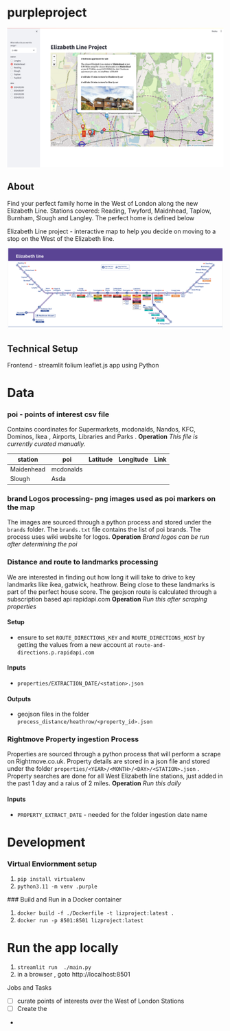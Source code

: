 # purpleproject

![Elzabeth Line Project](./documents/elizabeth-line-project.png)


## About
Find your perfect family home in the West of London along the new Elizabeth Line. Stations covered: Reading, Twyford, Maidnhead, Taplow, Burnham, Slough and Langley. The perfect home is defined below 

Elizabeth Line project - interactive map to help you decide on moving to a stop on the West of the Elizabeth line. 

![Elzabeth Line](./documents/eliz-line.png)


## Technical Setup


Frontend - streamlit folium leaflet.js app using Python

# Data
### poi - points of interest csv file
Contains coordinates for Supermarkets, mcdonalds, Nandos, KFC, Dominos, Ikea , Airports, Libraries and Parks . **Operation** *This file is currently curated manually.*
  
| station    | poi       | Latitude | Longitude | Link |
|------------|-----------|----------|-----------|------|
| Maidenhead | mcdonalds |          |           |      |
| Slough     | Asda      |          |           |      |

### brand Logos processing- png images used as poi markers on the map
The images are sourced through a python process and stored under the  `brands` folder. The `brands.txt` file contains the list of poi brands. The process uses wiki website for logos. **Operation** *Brand logos can be run after determining the poi* 

### Distance and route to landmarks processing
We are interested in finding out how long it will take to drive to key landmarks like ikea, gatwick, heathrow. Being close to these landmarks is part of the perfect house score. The  geojson route is calculated through a subscription based api rapidapi.com **Operation** *Run this after scraping properties*
#### Setup
- ensure to set `ROUTE_DIRECTIONS_KEY` and `ROUTE_DIRECTIONS_HOST`  by getting the values from a new account at `route-and-directions.p.rapidapi.com`  

#### Inputs 
- `properties/EXTRACTION_DATE/<station>.json`
#### Outputs
- geojson files in the folder `process_distance/heathrow/<property_id>.json`
 
### Rightmove Property ingestion Process
Properties are sourced through a python process that will perform a scrape on Rightmove.co.uk. Property details are stored in a json file and stored under the folder  `properties/<YEAR>/<MONTH>/<DAY>/<STATION>.json` . Property searches are done for all West Elizabeth line stations, just added in the past 1 day and a raius of 2 miles.
**Operation** *Run this daily*
#### Inputs
- `PROPERTY_EXTRACT_DATE` - needed for the folder ingestion date name


# Development

### Virtual Enviornment setup
1. `pip install virtualenv`
2. `python3.11 -m venv .purple`

### Build and Run in a Docker container
1. `docker build -f ./Dockerfile -t lizproject:latest .`
2. `docker run -p 8501:8501 lizproject:latest`


# Run the app locally 
1. `streamlit run  ./main.py`
2. in a browser , goto http://localhost:8501


Jobs and Tasks
- [ ] curate points of interests over the West of London Stations
- [ ] Create the 
-   